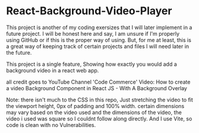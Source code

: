 # React-Background-Video-Player

This project is another of my coding exersizes that I will later implement in a future project.
I will be honest here and say, I am unsure if I'm properly using GitHub or if this is the proper way of using.
But, for me at least, this is a great way of keeping track of certain projects and files I will need later in
the future.

This project is a single feature, Showing how exactly you would add a background video in a react web app.

all credit goes to YouTube Channel 'Code Commerce' 
Video: How to create a video Background Component in React JS - With A Background Overlay

Note: there isn't much to the CSS in this repo, Just stretching the video to fit the viewport height, 0px of padding and 100% width.
certain dimensions may vary based on the video used and the dimensions of the video, the video i used was square so I couldnt follow
along directly. And I use Vite, so code is clean with no Vulnerabilities.
